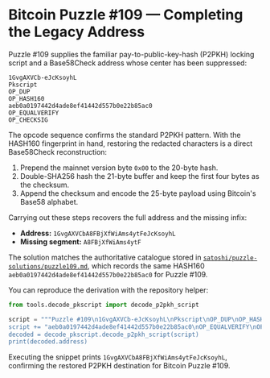 # Bitcoin Puzzle #109 — Completing the Legacy Address

Puzzle #109 supplies the familiar pay-to-public-key-hash (P2PKH) locking
script and a Base58Check address whose center has been suppressed:

```
1GvgAXVCb-eJcKsoyhL
Pkscript
OP_DUP
OP_HASH160
aeb0a0197442d4ade8ef41442d557b0e22b85ac0
OP_EQUALVERIFY
OP_CHECKSIG
```

The opcode sequence confirms the standard P2PKH pattern. With the HASH160
fingerprint in hand, restoring the redacted characters is a direct
Base58Check reconstruction:

1. Prepend the mainnet version byte `0x00` to the 20-byte hash.
2. Double-SHA256 hash the 21-byte buffer and keep the first four bytes as the
   checksum.
3. Append the checksum and encode the 25-byte payload using Bitcoin's Base58
   alphabet.

Carrying out these steps recovers the full address and the missing infix:

- **Address:** `1GvgAXVCbA8FBjXfWiAms4ytFeJcKsoyhL`
- **Missing segment:** `A8FBjXfWiAms4ytF`

The solution matches the authoritative catalogue stored in
[`satoshi/puzzle-solutions/puzzle109.md`](../satoshi/puzzle-solutions/puzzle109.md),
which records the same HASH160 `aeb0a0197442d4ade8ef41442d557b0e22b85ac0` for
Puzzle #109.

You can reproduce the derivation with the repository helper:

```python
from tools.decode_pkscript import decode_p2pkh_script

script = """Puzzle #109\n1GvgAXVCb-eJcKsoyhL\nPkscript\nOP_DUP\nOP_HASH160\n"
script += "aeb0a0197442d4ade8ef41442d557b0e22b85ac0\nOP_EQUALVERIFY\nOP_CHECKSIG"\n
decoded = decode_pkscript.decode_p2pkh_script(script)
print(decoded.address)
```

Executing the snippet prints `1GvgAXVCbA8FBjXfWiAms4ytFeJcKsoyhL`, confirming the
restored P2PKH destination for Bitcoin Puzzle #109.
